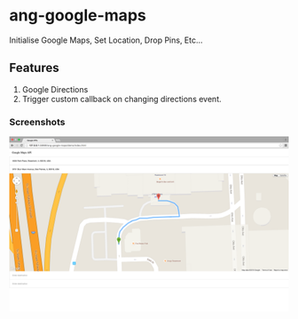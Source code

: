 # ang-google-maps
Initialise Google Maps, Set Location, Drop Pins, Etc...

## Features
1. Google Directions
2. Trigger custom callback on changing directions event.

### Screenshots
![alt tag](https://raw.githubusercontent.com/khalednobani/ang-google-maps/master/assets/img/1.%20Demo.png)
